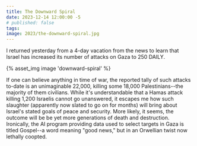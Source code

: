 ```yaml
---
title: The Downward Spiral
date: 2023-12-14 12:00:00 -5
# published: false
tags:
image: 2023/the-downward-spiral.jpg
---
```

I returned yesterday from a 4-day vacation from the news to learn that Israel
has increased its number of attacks on Gaza to 250 DAILY.

<!-- excerpt -->
{% asset_img image 'downward-spiral' %}

If one can believe anything in time of war, the reported tally of such attacks
to-date is an unimaginable 22,000, killing some 18,000 Palestinians--the
majority of them civilians. While it's understandable that a Hamas attack
killing 1,200 Israelis cannot go unanswered, it escapes me how such slaughter
(apparently now slated to go on for months) will bring about Israel's stated
goals of peace and security. More likely, it seems, the outcome will be be yet
more generations of death and destruction. Ironically, the AI program providing
data used to select targets in Gaza is titled Gospel--a word meaning "good
news," but in an Orwellian twist now lethally coopted.

